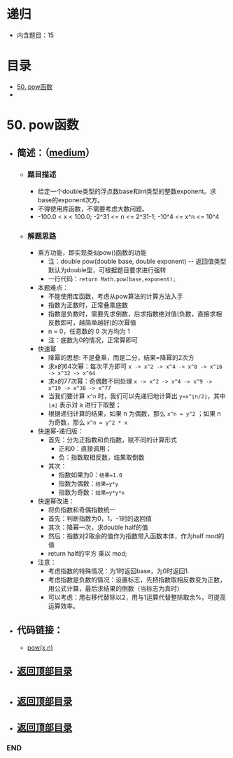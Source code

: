 # 递归
- 内含题目：15


# 目录
<!-- GFM-TOC -->
* [50. pow函数](#50-pow函数)
* []()
<!-- GFM-TOC -->



# 50. pow函数
- ## 简述：（[medium](https://github.com/anliux/PracticePool/blob/master/LeetCode/docs/medium.md)）
  - ### 题目描述
    - 给定一个double类型的浮点数base和int类型的整数exponent。求base的exponent次方。
    - 不得使用库函数，不需要考虑大数问题。
    - -100.0 < x < 100.0; -2^31 <= n <= 2^31-1; -10^4 <= x^n <= 10^4
  - ### 解题思路
    - 乘方功能，即实现类似pow()函数的功能
      - 注：double pow(double base, double exponent) -- 返回值类型默认为double型，可根据题目要求进行强转
      - 一行代码：`return Math.pow(base,exponent);`
    - 本题难点：
      - 不能使用库函数，考虑从pow算法的计算方法入手
      - 指数为正数时，正常叠乘底数
      - 指数是负数时，需要先求倒数，后求指数绝对值(负数，直接求相反数即可，越简单越好)的次幂值
      - n = 0，任意数的 0 次方均为 1
      - 注：底数为0的情况，正常算即可
    - 快速幂
      - 降幂的思想: 不是叠乘，而是二分，结果=降幂的2次方
      - 求x的64次幂：每次平方即可 `x -> x^2 -> x^4 -> x^8 -> x^16 -> x^32 -> x^64`
      - 求x的77次幂：奇偶数不同处理 `x -> x^2 -> x^4 -> x^9 -> x^19 -> x^38 -> x^77`
      - 当我们要计算 `x^n` 时，我们可以先递归地计算出 `y=x^⌊n/2⌋`，其中 `⌊a⌋` 表示对 a 进行下取整；
      - 根据递归计算的结果，如果 n 为偶数，那么 `x^n = y^2` ；如果 n 为奇数，那么 `x^n = y^2 * x`
    - 快速幂-递归版：
      - 首先：分为正指数和负指数，赋不同的计算形式
        - 正和0：直接调用；
        - 负：指数取相反数，结果取倒数 
      - 其次：
        - 指数如果为0：`结果=1.0`
        - 指数为偶数：`结果=y*y` 
        - 指数为奇数：`结果=y*y*x`
    - 快速幂改进：
      - 将负指数和奇偶指数统一
      - 首先：判断指数为0，1，-1时的返回值
      - 其次：降幂一次，求double half的值
      - 然后：指数对2取余的值作为指数带入函数本体，作为half mod的值
      - return half的平方 乘以 mod;
    - 注意：
      - 考虑指数的特殊情况：为1时返回base，为0时返回1.
      - 考虑指数是负数的情况：设置标志，先把指数取相反数变为正数，用公式计算，最后求结果的倒数（当标志为真时）
      - 可以考虑：用右移代替除以2，用与1运算代替整除取余%，可提高运算效率。
    
- ## 代码链接：
  - [pow(x,n)](https://github.com/anliux/PracticePool/blob/master/LeetCode/src/0050-pow-x-n.java)

<!-- GFM-TOC -->
* ## [返回顶部目录](#目录)
<!-- GFM-TOC -->






# 
<!-- GFM-TOC -->
* ## [返回顶部目录](#目录)
<!-- GFM-TOC -->





<!-- GFM-TOC -->
* ## [返回顶部目录](#目录)
<!-- GFM-TOC -->




### END
